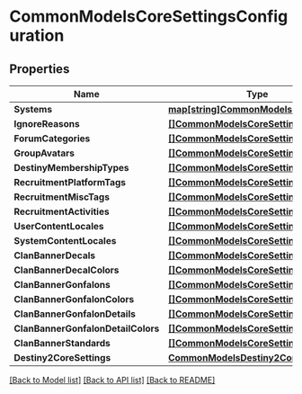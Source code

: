 # CommonModelsCoreSettingsConfiguration

## Properties
Name | Type | Description | Notes
------------ | ------------- | ------------- | -------------
**Systems** | [**map[string]CommonModelsCoreSystem**](Common.Models.CoreSystem.md) |  | [optional] 
**IgnoreReasons** | [**[]CommonModelsCoreSetting**](Common.Models.CoreSetting.md) |  | [optional] 
**ForumCategories** | [**[]CommonModelsCoreSetting**](Common.Models.CoreSetting.md) |  | [optional] 
**GroupAvatars** | [**[]CommonModelsCoreSetting**](Common.Models.CoreSetting.md) |  | [optional] 
**DestinyMembershipTypes** | [**[]CommonModelsCoreSetting**](Common.Models.CoreSetting.md) |  | [optional] 
**RecruitmentPlatformTags** | [**[]CommonModelsCoreSetting**](Common.Models.CoreSetting.md) |  | [optional] 
**RecruitmentMiscTags** | [**[]CommonModelsCoreSetting**](Common.Models.CoreSetting.md) |  | [optional] 
**RecruitmentActivities** | [**[]CommonModelsCoreSetting**](Common.Models.CoreSetting.md) |  | [optional] 
**UserContentLocales** | [**[]CommonModelsCoreSetting**](Common.Models.CoreSetting.md) |  | [optional] 
**SystemContentLocales** | [**[]CommonModelsCoreSetting**](Common.Models.CoreSetting.md) |  | [optional] 
**ClanBannerDecals** | [**[]CommonModelsCoreSetting**](Common.Models.CoreSetting.md) |  | [optional] 
**ClanBannerDecalColors** | [**[]CommonModelsCoreSetting**](Common.Models.CoreSetting.md) |  | [optional] 
**ClanBannerGonfalons** | [**[]CommonModelsCoreSetting**](Common.Models.CoreSetting.md) |  | [optional] 
**ClanBannerGonfalonColors** | [**[]CommonModelsCoreSetting**](Common.Models.CoreSetting.md) |  | [optional] 
**ClanBannerGonfalonDetails** | [**[]CommonModelsCoreSetting**](Common.Models.CoreSetting.md) |  | [optional] 
**ClanBannerGonfalonDetailColors** | [**[]CommonModelsCoreSetting**](Common.Models.CoreSetting.md) |  | [optional] 
**ClanBannerStandards** | [**[]CommonModelsCoreSetting**](Common.Models.CoreSetting.md) |  | [optional] 
**Destiny2CoreSettings** | [**CommonModelsDestiny2CoreSettings**](Common.Models.Destiny2CoreSettings.md) |  | [optional] 

[[Back to Model list]](../README.md#documentation-for-models) [[Back to API list]](../README.md#documentation-for-api-endpoints) [[Back to README]](../README.md)


